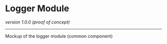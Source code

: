 # Logger Module
*version 1.0.0 (proof of concept)*

---
Mockup of the logger module (common component)
